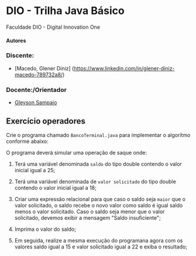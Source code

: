 # DIO - Trilha Java Básico
Faculdade DIO - Digital Innovation One

#### Autores
### Discente:
- [Macedo, Glener Diniz] (https://www.linkedin.com/in/glener-diniz-macedo-789732a8/)

### Docente:/Orientador
- [Gleyson Sampaio](https://github.com/glysns)

## Exercício operadores
Crie o programa chamado `BancoTerminal.java` para implementar o algorítmo conforme abaixo:

O programa deverá simular uma operação de saque onde:

1. Terá uma variável denominada `saldo` do tipo double contendo o valor inicial igual a 25;
1. Terá uma variável denominada de `valor solicitado` do tipo double contendo o valor inicial igual a 18;
1. Criar uma expressão relacional para que caso o saldo seja `maior` que o valor solicitado, o saldo recebe o novo valor como saldo é igual saldo menos o valor solicitado. Caso o saldo seja menor que o valor solicitado, devemos exibir a mensagem "Saldo insuficiente";
1. Imprima o valor do saldo;

1. Em seguida, realize a mesma execução do programana agora com os valores saldo igual a 15 e valor solicitado igual a 22 e exiba o resultado;
